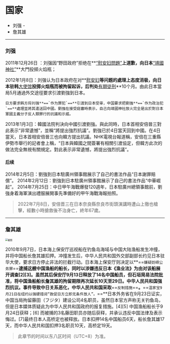 # 国家

- 刘强 -
- 詹其雄

***

### 刘强

2011年12月26日  ：刘强因“野田政府”拒绝在**<u>“慰安妇問題”</u>**上道歉，向日本**<u>“靖國神社”</u>**大門投掷火焰瓶；

2012年1月8日：刘强认为日本政府在对**<u>慰安妇</u>**等问题的處理上态度消极，向日本驻韩**<u>大使馆</u>**投掷火焰瓶而被拘留起诉，后判处**<u>有期徒刑</u>**10个月。由此日本當局5月通過外交途徑要求引渡劉強到日本。

	日方要求韩方将刘强**==`作为罪犯`==**引渡到日本受审，中国要求把劉強**==`作为政治犯`==**處理並將其遣送回中國。劉強在接受庭審時表示，自己向靖國神社放火完全是出於對日本軍國主義分子反人類罪行的抗議和示威。

2013年1月3日：韓國法院判決向中國引渡劉強。與此同時，日本首相安倍晉三對此表示“非常遺憾”，並稱“將提出強烈抗議”。劉強已於4日當天回到中國。在4日當天，日本首相安倍晉三也向韓方提出抗議。NHK電視台報道稱，安倍在三重縣伊勢市舉行的記者會上稱，“日本與韓國之間簽署有相關引渡協定，但韓方此次的做法完全無視有關規定。對此表示非常遺憾，將提出強烈抗議”。

#### 后续

2014年2月5日：劉強到日本駐廣州領事館展示了自己的書法作品“日本謝罪賠償”。
2014年2月12日：劉強到日本駐廣州領事館展示了自己的書法作品“中華崛起”。
2014年7月25日：中日甲午海戰爆發120週年，日本駐廣州總領事館前，劉強身着海軍演出禮服展開事先準備好的甲午海戰海報拍照。 

> 2022年7月8日，安倍晋三在日本奈良縣奈良市街頭演講時遭山上徹也槍擊，經數小時搶救後不治身亡，終年67歲。

***

### 詹其雄

<img src="attachment:1e3884fb5d0e227a0d9a4fd34fde77da" alt="截图" style="zoom:50%;" />

2010年9月7日，日本海上保安厅巡视船在钓鱼岛海域与中国大陆渔船发生冲撞，并将中国船长詹其雄扣押。冲撞发生后，中华人民共和国外交部副部长约见日本驻华大使，要求日方停止非法的拦截行动。日本海上保安厅则决定以**==`嫌疑妨碍公务罪`==**逮捕这艘中国渔船的船长，同时以涉嫌违反日本《渔业法》为由对该船展开调查[2][3]。虽然其后保安厅9月13日释放了14名中国船员，但石垣简易法院批准，将中国渔船船长詹其雄的拘留期限再次延长10天至29日。中华人民共和国强烈抗议。事件导致中日关系恶化，中华人民共和国采取**==`反制措施`==**。**==`温家宝9月21日在纽约以强硬措词“敦促日方立即无条件放人”。`==**日本外务省在9月23日证实，中国当局拘留藤田（フジタ）建设公司4名职员，虽然日本官方声称无关钓鱼岛，但是日本媒体质疑此为中华人民共和国政府的报复措施。[4][5] 中国渔船船长于9月24日获释；[6] 而被捕的3名藤田职员亦随后获释，并承认违反中国法律及表示悔过。[7]最终日本人高桥定也被释放。日本扣押14名中国船员6天，船长詹其雄17天，而中华人民共和国扣押3名职员10天，高桥定19天。

> 此章节的时间以东八区时间（UTC+8）为准。
